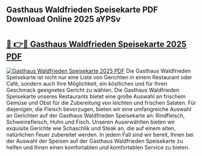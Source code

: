 ## Gasthaus Waldfrieden Speisekarte PDF Download Online 2025 aYPSv

# <h2><a href="http://gc89ork.nevu.top/?p=Gasthaus+Waldfrieden+Speisekarte">🔗 👉🔴 Gasthaus Waldfrieden Speisekarte 2025 PDF</a></h2>

[![Gasthaus Waldfrieden Speisekarte 2025 PDF](https://i.imgur.com/dBaPXMq.png)](http://gc89ork.nevu.top/?p=Gasthaus+Waldfrieden+Speisekarte)
Die Gasthaus Waldfrieden Speisekarte ist nicht nur eine Liste von Gerichten in einem Restaurant oder Café, sondern auch Ihre Möglichkeit, ein köstliches und für Ihren Geschmack geeignetes Gericht zu wählen. Die Gasthaus Waldfrieden Speisekarte unseres Restaurants bietet eine große Auswahl an frischem Gemüse und Obst für die Zubereitung von leichten und frischen Salaten. Für diejenigen, die Fleisch bevorzugen, bieten wir eine umfangreiche Auswahl an Gerichten auf der Gasthaus Waldfrieden Speisekarte an: Rindfleisch, Schweinefleisch, Huhn und Fisch. Unseren Auserwählten bieten wir exquisite Gerichte wie Schaschlik und Steak an, die auf einem alten, natürlichen Feuer zubereitet werden. In jedem Fall sind wir bereit, Ihnen bei der Auswahl der Speisen auf der Gasthaus Waldfrieden Speisekarte zu helfen und Ihnen einen komfortablen und komfortablen Service zu bieten.
